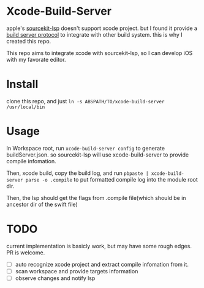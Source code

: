# Xcode-Build-Server

apple's [sourcekit-lsp](https://github.com/apple/sourcekit-lsp) doesn't support xcode project. but I found it provide a [build server protocol](https://build-server-protocol.github.io/docs/specification.html) to integrate with other build system. this is why I created this repo.

This repo aims to integrate xcode with sourcekit-lsp, so I can develop iOS with my favorate editor.

# Install
clone this repo, and just `ln -s ABSPATH/TO/xcode-build-server /usr/local/bin`

# Usage
In Workspace root, run `xcode-build-server config` to generate buildServer.json. so sourcekit-lsp will use xcode-build-server to provide compile infomation.

Then, xcode build, copy the build log, and run `pbpaste | xcode-build-server parse -o .compile` to put formatted compile log into the module root dir.

Then, the lsp should get the flags from .compile file(which should be in ancestor dir of the swift file)

# TODO

current implementation is basicly work, but may have some rough edges. PR is welcome.

- [ ] auto recognize xcode project and extract compile infomation from it.
- [ ] scan workspace and provide targets information
- [ ] observe changes and notify lsp
